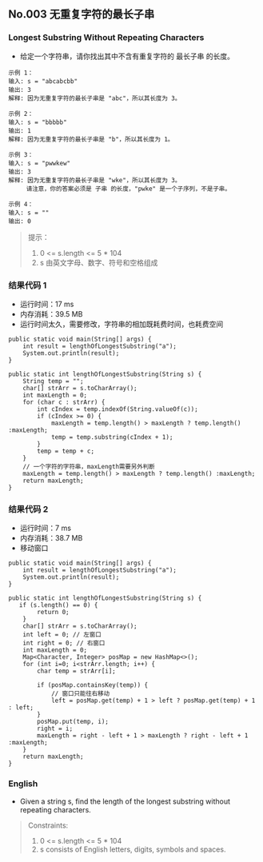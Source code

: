 ## No.003 无重复字符的最长子串
### Longest Substring Without Repeating Characters

* 给定一个字符串，请你找出其中不含有重复字符的 最长子串 的长度。

```
示例 1：
输入: s = "abcabcbb"
输出: 3 
解释: 因为无重复字符的最长子串是 "abc"，所以其长度为 3。
```  
```
示例 2：
输入: s = "bbbbb"
输出: 1
解释: 因为无重复字符的最长子串是 "b"，所以其长度为 1。
```  
```
示例 3：
输入: s = "pwwkew"
输出: 3
解释: 因为无重复字符的最长子串是 "wke"，所以其长度为 3。
     请注意，你的答案必须是 子串 的长度，"pwke" 是一个子序列，不是子串。
```  
```
示例 4：
输入: s = ""
输出: 0
```

> 提示：  
> 1. 0 <= s.length <= 5 * 104  
> 2. s 由英文字母、数字、符号和空格组成

### 结果代码  1  
*  运行时间：17 ms
*  内存消耗：39.5 MB
*  运行时间太久，需要修改，字符串的相加既耗费时间，也耗费空间

```
public static void main(String[] args) {
    int result = lengthOfLongestSubstring("a");
    System.out.println(result);
}

public static int lengthOfLongestSubstring(String s) {
    String temp = "";
    char[] strArr = s.toCharArray();
    int maxLength = 0;
    for (char c : strArr) {
        int cIndex = temp.indexOf(String.valueOf(c));
        if (cIndex >= 0) {
            maxLength = temp.length() > maxLength ? temp.length() :maxLength;
            temp = temp.substring(cIndex + 1);
        }
        temp = temp + c;
    }
    // 一个字符的字符串，maxLength需要另外判断
    maxLength = temp.length() > maxLength ? temp.length() :maxLength;
    return maxLength;
}
```
### 结果代码  2  
*  运行时间：7 ms
*  内存消耗：38.7 MB
*  移动窗口

```
public static void main(String[] args) {
    int result = lengthOfLongestSubstring("a");
    System.out.println(result);
}

public static int lengthOfLongestSubstring(String s) {
   if (s.length() == 0) {
        return 0;
    }
    char[] strArr = s.toCharArray();
    int left = 0; // 左窗口
    int right = 0; // 右窗口
    int maxLength = 0;
    Map<Character, Integer> posMap = new HashMap<>();
    for (int i=0; i<strArr.length; i++) {
        char temp = strArr[i];

        if (posMap.containsKey(temp)) {
            // 窗口只能往右移动
            left = posMap.get(temp) + 1 > left ? posMap.get(temp) + 1 : left;
        }
        posMap.put(temp, i);
        right = i;
        maxLength = right - left + 1 > maxLength ? right - left + 1 :maxLength;
    }
    return maxLength;
}
```

### English  
* Given a string s, find the length of the longest substring without repeating characters.

> Constraints:  
> 1. 0 <= s.length <= 5 * 104
> 2. s consists of English letters, digits, symbols and spaces.
